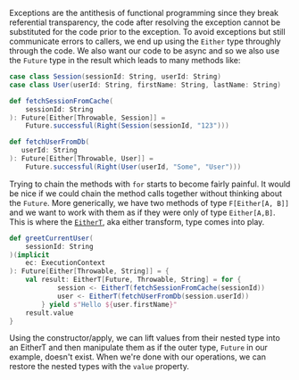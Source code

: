 Exceptions are the antithesis of functional programming since they
break referential transparency, the code after resolving the exception
cannot be substituted for the code prior to the exception. To avoid 
exceptions but still communicate errors to callers, we end up using
the `Either` type throughly through the code. We also want our code
to be async and so we also use the `Future` type in the result which
leads to many methods like:

```scala
case class Session(sessionId: String, userId: String)
case class User(userId: String, firstName: String, lastName: String)

def fetchSessionFromCache(
    sessionId: String
): Future[Either[Throwable, Session]] = 
    Future.successful(Right(Session(sessionId, "123")))

def fetchUserFromDb(
   userId: String
): Future[Either[Throwable, User]] = 
    Future.successful(Right(User(userId, "Some", "User")))
```

Trying to chain the methods with `for` starts to become fairly painful. It would be nice if
we could chain the method calls together without thinking about the `Future`. More generically,
we have two methods of type `F[Either[A, B]]` and we want to work with them as if they were only
of type `Either[A,B]`. This is where the [`EitherT`][1], aka either transform, type comes into play.

```scala
def greetCurrentUser(
    sessionId: String
)(implicit 
    ec: ExecutionContext
): Future[Either[Throwable, String]] = {
    val result: EitherT[Future, Throwable, String] = for {
            session <- EitherT(fetchSessionFromCache(sessionId))
            user <- EitherT(fetchUserFromDb(session.userId))
        } yield s"Hello ${user.firstName}"
    result.value
}
```

Using the constructor/apply, we can lift values from their nested type into
an EitherT and then manipulate them as if the outer type, `Future` in our example,
doesn't exist. When we're done with our operations, we can restore the nested types
with the `value` property.

[1]: https://typelevel.org/cats/datatypes/eithert.html
